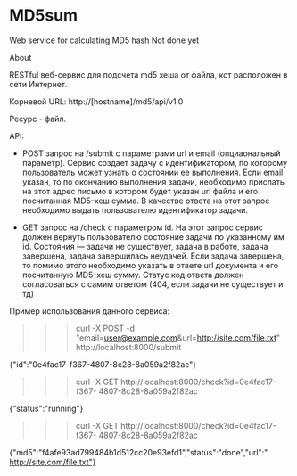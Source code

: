 # MD5sum
Web service for calculating MD5 hash
Not done yet

About 

RESTful веб-сервис для подсчета md5 хеша от файла, кот расположен в сети Интернет.

Корневой URL: http://[hostname]/md5/api/v1.0

Ресурс - файл.


API:

- POST запрос на /submit с параметрами url и email (опциаональный параметр). 
Cервис создает задачу с идентификатором, по
которому пользователь может узнать о состоянии ее выполнения.
Если email указан, то по окончанию
выполнения задачи, необходимо прислать на этот адрес письмо в
котором будет указан url файла и его посчитанная MD5-хеш
сумма. В качестве ответа на этот запрос необходимо выдать
пользователю идентификатор задачи.

- GET запрос на /check с параметром id. На этот запрос сервис
должен вернуть пользователю состояние задачи по указанному
им id. Состояния — задачи не существует, задача в работе, задача
завершена, задача завершилась неудачей. Если задача
завершена, то помимо этого необходимо указать в ответе url
документа и его посчитанную MD5-хеш сумму. Статус код ответа
должен согласоваться с самим ответом (404, если задачи не
существует и тд)


Пример использования данного сервиса:

>>> curl -X POST -d
"email=user@example.com&url=http://site.com/file.txt"
http://localhost:8000/submit

{"id":"0e4fac17-f367-4807-8c28-8a059a2f82ac"}

>>> curl -X GET http://localhost:8000/check?id=0e4fac17-f367-
4807-8c28-8a059a2f82ac

{"status":"running"}

>>> curl -X GET http://localhost:8000/check?id=0e4fac17-f367-
4807-8c28-8a059a2f82ac

{"md5":"f4afe93ad799484b1d512cc20e93efd1","status":"done","url":"
http://site.com/file.txt"}